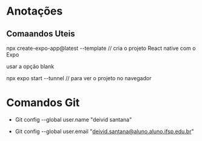 # Anotações

## Comaandos Uteis
npx create-expo-app@latest --template // cria o projeto React native com o Expo

usar a opção blank 

npx expo start --tunnel  // para ver  o projeto no navegador

# Comandos Git
- Git config --global user.name "deivid santana"

- Git config --global user.email "deivid.santana@aluno.aluno.ifsp.edu.br"

